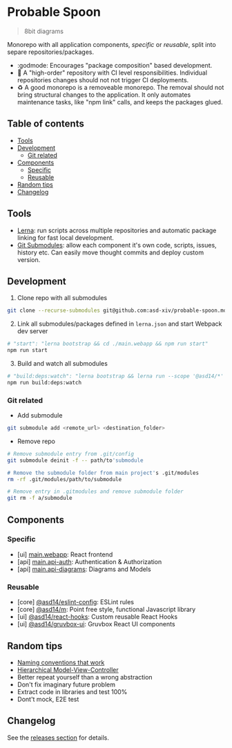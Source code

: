 # Probable Spoon

> 8bit diagrams

Monorepo with all application components, _specific_ or _reusable_, split into separe repositories/packages.

* :godmode: Encourages "package composition" based development.
* :rocket: A "high-order" repository with CI level responsibilities. Individual repositories changes should not not trigger CI deployments.
* :recycle: A good monorepo is a removeable monorepo. The removal should not bring structural changes to the application. It only automates maintenance tasks, like "npm link" calls, and keeps the packages glued.

## Table of contents

<!-- vim-markdown-toc GFM -->

* [Tools](#tools)
* [Development](#development)
  * [Git related](#git-related)
* [Components](#components)
  * [Specific](#specific)
  * [Reusable](#reusable)
* [Random tips](#random-tips)
* [Changelog](#changelog)

<!-- vim-markdown-toc -->

## Tools

* [Lerna](https://github.com/lerna/lerna): run scripts across multiple repositories and automatic package linking for fast local development.
* [Git Submodules](https://git-scm.com/book/en/v2/Git-Tools-Submodules): allow each component it's own code, scripts, issues, history etc. Can easily move thought commits and deploy custom version.

## Development

1. Clone repo with all submodules

```bash
git clone --recurse-submodules git@github.com:asd-xiv/probable-spoon.mono.git
```

2. Link all submodules/packages defined in `lerna.json` and start Webpack dev server

```bash
# "start": "lerna bootstrap && cd ./main.webapp && npm run start"
npm run start
```

3. Build and watch all submodules

```bash
# "build:deps:watch": "lerna bootstrap && lerna run --scope '@asd14/*' --parallel build:watch",
npm run build:deps:watch
```

### Git related 

* Add submodule

```bash
git submodule add <remote_url> <destination_folder>
```

* Remove repo

```bash
# Remove submodule entry from .git/config
git submodule deinit -f -- path/to'submodule

# Remove the submodule folder from main project's .git/modules
rm -rf .git/modules/path/to/submodule

# Remove entry in .gitmodules and remove submodule folder
git rm -f a/submodule
```

## Components

### Specific

* [ui] [main.webapp](https://github.com/asd-xiv/probable-spoon.webapp): React frontend
* [api] [main.api-auth](https://github.com/asd-xiv/probable-spoon.api-auth): Authentication & Authorization
* [api] [main.api-diagrams](https://github.com/asd-xiv/probable-spoon.api-diagrams): Diagrams and Models

### Reusable

* [core] [@asd14/eslint-config](https://github.com/asd-xiv/eslint-config): ESLint rules
* [core] [@asd14/m](https://github.com/asd-xiv/m): Point free style, functional Javascript library
* [ui] [@asd14/react-hooks](https://github.com/asd-xiv/react-hooks): Custom reusable React Hooks
* [ui] [@asd14/gruvbox-ui](https://github.com/asd-xiv/gruvbox-ui): Gruvbox React UI components
 
## Random tips

* [Naming conventions that work](https://github.com/kettanaito/naming-cheatsheet)
* [Hierarchical Model-View-Controller](https://en.wikipedia.org/wiki/Hierarchical_model%E2%80%93view%E2%80%93controller)
* Better repeat yourself than a wrong abstraction
* Don't fix imaginary future problem
* Extract code in libraries and test 100%
* Dont't mock, E2E test

## Changelog

See the [releases section](https://github.com/asd-xiv/probable-spoon/releases) for details.
